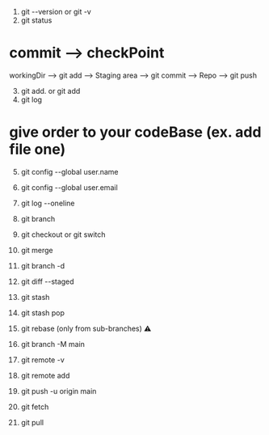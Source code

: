 1. git --version or git -v
2. git status

# commit --> checkPoint
workingDir -->  git add --> Staging area --> git commit --> Repo --> git push

3. git add. or git add <filename>
4. git log

# give order to your codeBase (ex. add file one)

5. git config --global user.name
6. git config --global user.email
7. git log --oneline
8. git branch
9. git checkout or git switch
10. git merge <branchname>
11. git branch -d <branchname>
12. git diff --staged
13. git stash
14. git stash pop
15. git rebase (only from sub-branches) ⚠️

16. git branch -M main
17. git remote -v
18. git remote add <name> <url>
19. git push -u origin main
20. git fetch
21. git pull



